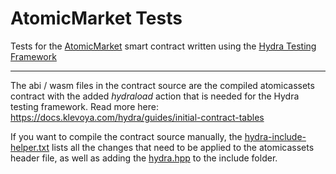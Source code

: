 # AtomicMarket Tests

Tests for the [AtomicMarket](https://github.com/pinknetworkx/atomicmarket-contracts) smart contract written using the [Hydra Testing Framework](https://docs.klevoya.com/hydra/about/getting-started)

-------

The abi / wasm files in the contract source are the compiled atomicassets contract with the added _hydraload_ action that is needed for the Hydra testing framework. Read more here: https://docs.klevoya.com/hydra/guides/initial-contract-tables

If you want to compile the contract source manually, the [hydra-include-helper.txt](https://github.com/pinknetworkx/atomicmarket-contact-tests/blob/master/tests/hydra-include-helper.txt) lists all the changes that need to be applied to the atomicassets header file, as well as adding the [hydra.hpp](https://github.com/pinknetworkx/atomicmarket-contact-tests/blob/master/tests/hydra.hpp) to the include folder.
